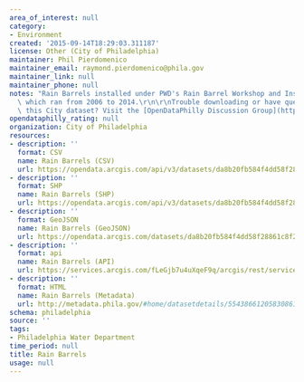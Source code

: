 ```yaml
---
area_of_interest: null
category:
- Environment
created: '2015-09-14T18:29:03.311187'
license: Other (City of Philadelphia)
maintainer: Phil Pierdomenico
maintainer_email: raymond.pierdomenico@phila.gov
maintainer_link: null
maintainer_phone: null
notes: "Rain Barrels installed under PWD's Rain Barrel Workshop and Installation program,\
  \ which ran from 2006 to 2014.\r\n\r\nTrouble downloading or have questions about\
  \ this City dataset? Visit the [OpenDataPhilly Discussion Group](http://www.phila.gov/data/discuss/)"
opendataphilly_rating: null
organization: City of Philadelphia
resources:
- description: ''
  format: CSV
  name: Rain Barrels (CSV)
  url: https://opendata.arcgis.com/api/v3/datasets/da8b20fb584f4dd58f28861c8f29311f_0/downloads/data?format=csv&spatialRefId=4326
- description: ''
  format: SHP
  name: Rain Barrels (SHP)
  url: https://opendata.arcgis.com/api/v3/datasets/da8b20fb584f4dd58f28861c8f29311f_0/downloads/data?format=shp&spatialRefId=4326
- description: ''
  format: GeoJSON
  name: Rain Barrels (GeoJSON)
  url: https://opendata.arcgis.com/datasets/da8b20fb584f4dd58f28861c8f29311f_0.geojson
- description: ''
  format: api
  name: Rain Barrels (API)
  url: https://services.arcgis.com/fLeGjb7u4uXqeF9q/arcgis/rest/services/RainBarrel_Installed/FeatureServer/0/query?outFields=*&where=1%3D1
- description: ''
  format: HTML
  name: Rain Barrels (Metadata)
  url: http://metadata.phila.gov/#home/datasetdetails/5543866120583086178c4eeb/representationdetails/561804f9f061d8707502e475/
schema: philadelphia
source: ''
tags:
- Philadelphia Water Department
time_period: null
title: Rain Barrels
usage: null
---
```

